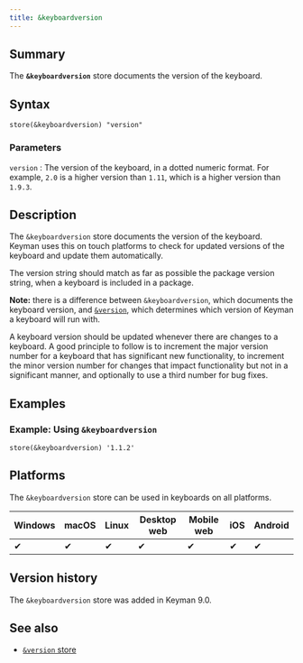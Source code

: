 ```yaml
---
title: &keyboardversion
---
```

  
## Summary

The **`&keyboardversion`** store documents the version of the keyboard.

## Syntax

```
store(&keyboardversion) "version"
```

### Parameters

`version`
:   The version of the keyboard, in a dotted numeric format. For
    example, `2.0` is a higher version than `1.11`, which is a higher
    version than `1.9.3`.

## Description

The `&keyboardversion` store documents the version of the keyboard.
Keyman uses this on touch platforms to check for updated versions of the
keyboard and update them automatically.

The version string should match as far as possible the package version
string, when a keyboard is included in a package.

**Note:** there is a difference between `&keyboardversion`, which documents 
the keyboard version, and [`&version`](version), which determines which
version of Keyman a keyboard will run with.

A keyboard version should be updated whenever there are changes to a
keyboard. A good principle to follow is to increment the major version
number for a keyboard that has significant new functionality, to
increment the minor version number for changes that impact functionality
but not in a significant manner, and optionally to use a third number
for bug fixes.

## Examples

### Example: Using `&keyboardversion`

```
store(&keyboardversion) '1.1.2'
```

## Platforms

The `&keyboardversion` store can be used in keyboards on all platforms.

| Windows | macOS | Linux | Desktop web | Mobile web | iOS | Android |
|---------|-------|-------|-------------|------------|-----|---------|
| ✔       | ✔     | ✔     | ✔           | ✔          | ✔   | ✔       |

## Version history

The `&keyboardversion` store was added in Keyman 9.0.

## See also

-   [`&version` store](version)
